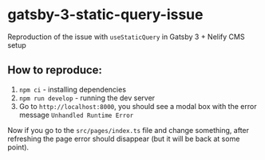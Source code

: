 # gatsby-3-static-query-issue

Reproduction of the issue with `useStaticQuery` in Gatsby 3 + Nelify CMS setup

## How to reproduce:

1. `npm ci` - installing dependencies
2. `npm run develop` - running the dev server
3. Go to `http://localhost:8000`, you should see a modal box with the error message `Unhandled Runtime Error`

Now if you go to the `src/pages/index.ts` file and change something, after refreshing the page error should disappear (but it will be back at some point).
